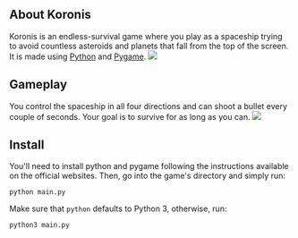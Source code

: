 ## About Koronis
Koronis is an endless-survival game where you play as a spaceship trying to avoid countless asteroids and planets that fall from the top of the screen. It is made using [Python](python.org) and [Pygame](pygame.org).
![](https://img.itch.zone/aW1nLzcwMDE0OTEucG5n/original/xSMbb%2F.png)
## Gameplay
You control the spaceship in all four directions and can shoot a bullet every couple of seconds. Your goal is to survive for as long as you can.
![](https://img.itch.zone/aW1nLzcwMDE0OTYucG5n/original/DccAbb.png)
## Install
You'll need to install python and pygame following the instructions available on the official websites. Then, go into the game's directory and simply run:

    python main.py
Make sure that `python` defaults to Python 3, otherwise, run:

    python3 main.py

